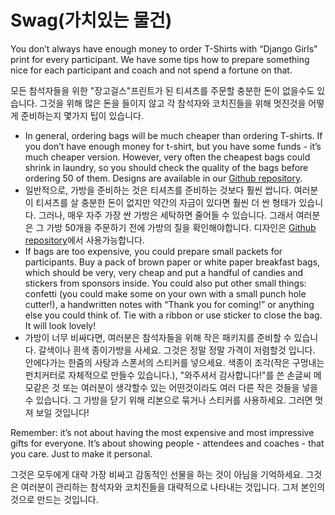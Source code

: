 # Swag(가치있는 물건)

You don’t always have enough money to order T-Shirts with “Django Girls” print for every participant. We have some tips how to prepare something nice for each participant and coach and not spend a fortune on that.

모든 참석자들을 위한 "장고걸스"프린트가 된 티셔츠를 주문할 충분한 돈이 없을수도 있습니다. 그것을 위해 많은 돈을 들이지 않고 각 참석자와 코치진들을 위해 멋진것을 어떻게 준비하는지 몇가지 팁이 있습니다.

* In general, ordering bags will be much cheaper than ordering T-shirts. If you don’t have enough money for t-shirt, but you have some funds - it’s much cheaper version. However, very often the cheapest bags could shrink in laundry, so you should check the quality of the bags before ordering 50 of them. Designs are available in our [Github repository](ttps://github.com/DjangoGirls/resources/tree/master/Design).
* 일반적으로, 가방을 준비하는 것은 티셔츠를 준비하는 것보다 훨씬 쌉니다. 여러분이 티셔츠를 살 충분한 돈이 없지만 약간의 자금이 있다면 훨씬 더 싼 형태가 있습니다. 그러나, 매우 자주 가장 싼 가방은 세탁하면 줄어들 수 있습니다. 그래서 여러분은 그 가방 50개을 주문하기 전에 가방의 질을 확인해야합니다. 디자인은  [Github repository](ttps://github.com/DjangoGirls/resources/tree/master/Design)에서 사용가능합니다. 
* If bags are too expensive, you could prepare small packets for participants. Buy a pack of brown paper or white paper breakfast bags, which should be very, very cheap and put a handful of candies and stickers from sponsors inside. You could also put other small things: confetti (you could make some on your own with a small punch hole cutter!), a handwritten notes with “Thank you for coming!” or anything else you could think of. Tie with a ribbon or use sticker to close the bag. It will look lovely!
* 가방이 너무 비싸다면, 여러분은 참석자들을 위해 작은 패키지를 준비할 수 있습니다. 갈색이나 흰색 종이가방을 사세요. 그것은 정말 정말 가격이 저렴할것 입니다. 안에다가는 한줌의 사탕과 스폰서의 스티커를 넣으세요. 색종이 조각(작은 구멍내는 펀치커터로 자체적으로 만들수 있습니다.), "와주셔서 감사합니다!"를 쓴 손글씨 메모같은 것 또는 여러분이 생각할수 있는 어떤것이라도 여러 다른 작은 것들을 넣을수 있습니다.  그 가방을 닫기 위해 리본으로 묶거나 스티커를 사용하세요. 그러면 멋져 보일 것입니다!

Remember: it’s not about having the most expensive and most impressive gifts for everyone. It’s about showing people - attendees and coaches - that you care. Just to make it personal. 

그것은 모두에게 대략 가장 비싸고 감동적인 선물을 하는 것이 아님을 기억하세요. 그것은 여러분이 관리하는 참석자와 코치진들을 대략적으로 나타내는 것입니다. 그저 본인의 것으로 만드는 것입니다.